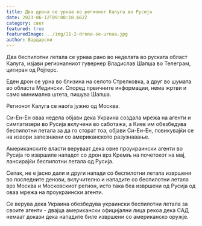 ```yaml
---
title: Два дрона се урнаа во регионот Калуга во Русија
date: 2023-06-12T09:00:18.662Z
category: свет
featured: true
featuredImage: ../img/11-2-drona-se-urnaa.jpg
author: Вардарски
---
```

Два беспилотни летала се урнаа рано во неделата во руската област Калуга, изјави регионалниот гувернер Владислав Шапша во Телеграм, цитиран од Ројтерс.

Еден дрон се урна во близина на селото Стрелковка, а друг во шумата во областа Медински. Според првичните информации, нема жртви и само минимална штета, пишува Шапша.

Регионот Калуга се наоѓа јужно од Москва.

Си-Ен-Ен оваа недела објави дека Украина создала мрежа на агенти и симпатизери во Русија вклучени во саботажа, а Киев им обезбедува беспилотни летала за да го сторат тоа, објави Си-Ен-Ен, повикувајќи се на извори запознаени со американското разузнавање.

Американските власти веруваат дека овие проукраински агенти во Русија го извршиле нападот со дрон врз Кремљ на почетокот на мај, лансирајќи беспилотни летала од Русија.

Сепак, не е јасно дали и други напади со беспилотни летала извршени во последните денови, вклучително и нападите со беспилотни летала врз Москва и Московскиот регион, исто така беа извршени од Русија од оваа мрежа на проукраински агенти.

Се верува дека Украина обезбедува украински беспилотни летала за своите агенти - двајца американски официјални лица рекоа дека САД немаат докази дека нападите биле извршени со американско оружје.
